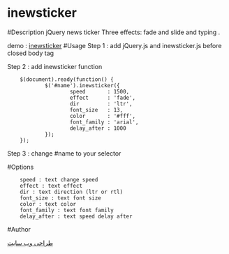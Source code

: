 inewsticker
===========
#Description
jQuery news ticker Three effects: fade and slide and typing .

demo : [inewsticker](http://www.ijquery.ir/demo.php?page=effects/inewsticker)
#Usage
Step 1 : add jQuery.js and inewsticker.js before closed body tag

Step 2 : add inewsticker function

        $(document).ready(function() {
                $('#name').inewsticker({
                        speed       : 1500,
                        effect      : 'fade',
                        dir         : 'ltr',
                        font_size   : 13,
                        color       : '#fff',
                        font_family : 'arial',
                        delay_after : 1000		
                });
        });	            

Step 3 : change #name to your selector

#Options

        
        speed : text change speed
        effect : text effect
        dir : text direction (ltr or rtl)
        font_size : text font size
        color : text color
        font_family : text font family
        delay_after : text speed delay after
        
#Author
        
<a href="http://www.progpars.com">طراحی وب سایت</a>

